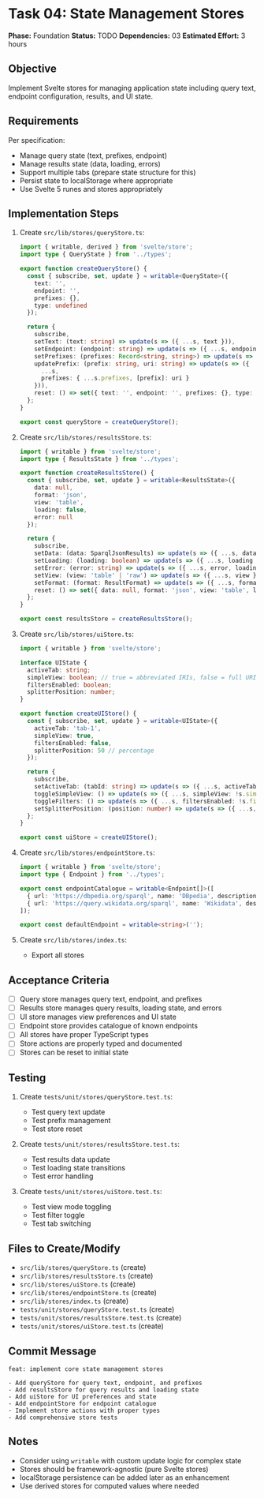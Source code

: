 # Task 04: State Management Stores

**Phase:** Foundation
**Status:** TODO
**Dependencies:** 03
**Estimated Effort:** 3 hours

## Objective

Implement Svelte stores for managing application state including query text, endpoint configuration, results, and UI state.

## Requirements

Per specification:
- Manage query state (text, prefixes, endpoint)
- Manage results state (data, loading, errors)
- Support multiple tabs (prepare state structure for this)
- Persist state to localStorage where appropriate
- Use Svelte 5 runes and stores appropriately

## Implementation Steps

1. Create `src/lib/stores/queryStore.ts`:
   ```typescript
   import { writable, derived } from 'svelte/store';
   import type { QueryState } from '../types';

   export function createQueryStore() {
     const { subscribe, set, update } = writable<QueryState>({
       text: '',
       endpoint: '',
       prefixes: {},
       type: undefined
     });

     return {
       subscribe,
       setText: (text: string) => update(s => ({ ...s, text })),
       setEndpoint: (endpoint: string) => update(s => ({ ...s, endpoint })),
       setPrefixes: (prefixes: Record<string, string>) => update(s => ({ ...s, prefixes })),
       updatePrefix: (prefix: string, uri: string) => update(s => ({
         ...s,
         prefixes: { ...s.prefixes, [prefix]: uri }
       })),
       reset: () => set({ text: '', endpoint: '', prefixes: {}, type: undefined })
     };
   }

   export const queryStore = createQueryStore();
   ```

2. Create `src/lib/stores/resultsStore.ts`:
   ```typescript
   import { writable } from 'svelte/store';
   import type { ResultsState } from '../types';

   export function createResultsStore() {
     const { subscribe, set, update } = writable<ResultsState>({
       data: null,
       format: 'json',
       view: 'table',
       loading: false,
       error: null
     });

     return {
       subscribe,
       setData: (data: SparqlJsonResults) => update(s => ({ ...s, data, loading: false, error: null })),
       setLoading: (loading: boolean) => update(s => ({ ...s, loading })),
       setError: (error: string) => update(s => ({ ...s, error, loading: false })),
       setView: (view: 'table' | 'raw') => update(s => ({ ...s, view })),
       setFormat: (format: ResultFormat) => update(s => ({ ...s, format })),
       reset: () => set({ data: null, format: 'json', view: 'table', loading: false, error: null })
     };
   }

   export const resultsStore = createResultsStore();
   ```

3. Create `src/lib/stores/uiStore.ts`:
   ```typescript
   import { writable } from 'svelte/store';

   interface UIState {
     activeTab: string;
     simpleView: boolean; // true = abbreviated IRIs, false = full URIs
     filtersEnabled: boolean;
     splitterPosition: number;
   }

   export function createUIStore() {
     const { subscribe, set, update } = writable<UIState>({
       activeTab: 'tab-1',
       simpleView: true,
       filtersEnabled: false,
       splitterPosition: 50 // percentage
     });

     return {
       subscribe,
       setActiveTab: (tabId: string) => update(s => ({ ...s, activeTab: tabId })),
       toggleSimpleView: () => update(s => ({ ...s, simpleView: !s.simpleView })),
       toggleFilters: () => update(s => ({ ...s, filtersEnabled: !s.filtersEnabled })),
       setSplitterPosition: (position: number) => update(s => ({ ...s, splitterPosition: position }))
     };
   }

   export const uiStore = createUIStore();
   ```

4. Create `src/lib/stores/endpointStore.ts`:
   ```typescript
   import { writable } from 'svelte/store';
   import type { Endpoint } from '../types';

   export const endpointCatalogue = writable<Endpoint[]>([
     { url: 'https://dbpedia.org/sparql', name: 'DBpedia', description: 'DBpedia SPARQL endpoint' },
     { url: 'https://query.wikidata.org/sparql', name: 'Wikidata', description: 'Wikidata Query Service' }
   ]);

   export const defaultEndpoint = writable<string>('');
   ```

5. Create `src/lib/stores/index.ts`:
   - Export all stores

## Acceptance Criteria

- [ ] Query store manages query text, endpoint, and prefixes
- [ ] Results store manages query results, loading state, and errors
- [ ] UI store manages view preferences and UI state
- [ ] Endpoint store provides catalogue of known endpoints
- [ ] All stores have proper TypeScript types
- [ ] Store actions are properly typed and documented
- [ ] Stores can be reset to initial state

## Testing

1. Create `tests/unit/stores/queryStore.test.ts`:
   - Test query text update
   - Test prefix management
   - Test store reset

2. Create `tests/unit/stores/resultsStore.test.ts`:
   - Test results data update
   - Test loading state transitions
   - Test error handling

3. Create `tests/unit/stores/uiStore.test.ts`:
   - Test view mode toggling
   - Test filter toggle
   - Test tab switching

## Files to Create/Modify

- `src/lib/stores/queryStore.ts` (create)
- `src/lib/stores/resultsStore.ts` (create)
- `src/lib/stores/uiStore.ts` (create)
- `src/lib/stores/endpointStore.ts` (create)
- `src/lib/stores/index.ts` (create)
- `tests/unit/stores/queryStore.test.ts` (create)
- `tests/unit/stores/resultsStore.test.ts` (create)
- `tests/unit/stores/uiStore.test.ts` (create)

## Commit Message

```
feat: implement core state management stores

- Add queryStore for query text, endpoint, and prefixes
- Add resultsStore for query results and loading state
- Add uiStore for UI preferences and state
- Add endpointStore for endpoint catalogue
- Implement store actions with proper types
- Add comprehensive store tests
```

## Notes

- Consider using `writable` with custom update logic for complex state
- Stores should be framework-agnostic (pure Svelte stores)
- localStorage persistence can be added later as an enhancement
- Use derived stores for computed values where needed
